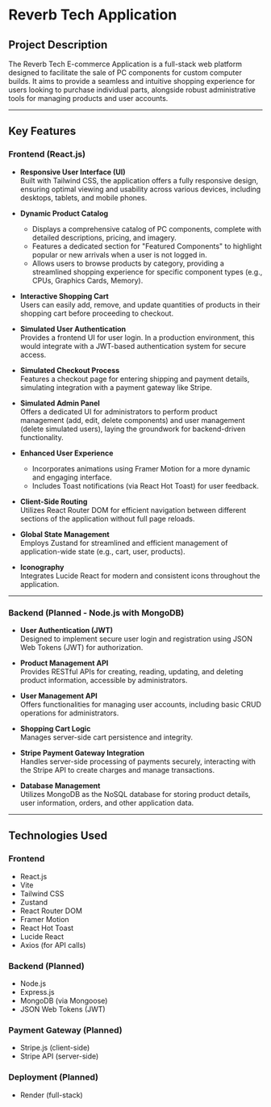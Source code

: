 # Reverb Tech Application

## Project Description
The Reverb Tech E-commerce Application is a full-stack web platform designed to facilitate the sale of PC components for custom computer builds. It aims to provide a seamless and intuitive shopping experience for users looking to purchase individual parts, alongside robust administrative tools for managing products and user accounts.

---

## Key Features

### **Frontend (React.js)**

- **Responsive User Interface (UI)**  
  Built with Tailwind CSS, the application offers a fully responsive design, ensuring optimal viewing and usability across various devices, including desktops, tablets, and mobile phones.

- **Dynamic Product Catalog**  
  - Displays a comprehensive catalog of PC components, complete with detailed descriptions, pricing, and imagery.  
  - Features a dedicated section for "Featured Components" to highlight popular or new arrivals when a user is not logged in.  
  - Allows users to browse products by category, providing a streamlined shopping experience for specific component types (e.g., CPUs, Graphics Cards, Memory).

- **Interactive Shopping Cart**  
  Users can easily add, remove, and update quantities of products in their shopping cart before proceeding to checkout.

- **Simulated User Authentication**  
  Provides a frontend UI for user login. In a production environment, this would integrate with a JWT-based authentication system for secure access.

- **Simulated Checkout Process**  
  Features a checkout page for entering shipping and payment details, simulating integration with a payment gateway like Stripe.

- **Simulated Admin Panel**  
  Offers a dedicated UI for administrators to perform product management (add, edit, delete components) and user management (delete simulated users), laying the groundwork for backend-driven functionality.

- **Enhanced User Experience**  
  - Incorporates animations using Framer Motion for a more dynamic and engaging interface.  
  - Includes Toast notifications (via React Hot Toast) for user feedback.

- **Client-Side Routing**  
  Utilizes React Router DOM for efficient navigation between different sections of the application without full page reloads.

- **Global State Management**  
  Employs Zustand for streamlined and efficient management of application-wide state (e.g., cart, user, products).

- **Iconography**  
  Integrates Lucide React for modern and consistent icons throughout the application.

---

### **Backend (Planned - Node.js with MongoDB)**

- **User Authentication (JWT)**  
  Designed to implement secure user login and registration using JSON Web Tokens (JWT) for authorization.

- **Product Management API**  
  Provides RESTful APIs for creating, reading, updating, and deleting product information, accessible by administrators.

- **User Management API**  
  Offers functionalities for managing user accounts, including basic CRUD operations for administrators.

- **Shopping Cart Logic**  
  Manages server-side cart persistence and integrity.

- **Stripe Payment Gateway Integration**  
  Handles server-side processing of payments securely, interacting with the Stripe API to create charges and manage transactions.

- **Database Management**  
  Utilizes MongoDB as the NoSQL database for storing product details, user information, orders, and other application data.

---

## Technologies Used

### **Frontend**
- React.js
- Vite
- Tailwind CSS
- Zustand
- React Router DOM
- Framer Motion
- React Hot Toast
- Lucide React
- Axios (for API calls)

### **Backend (Planned)**
- Node.js
- Express.js
- MongoDB (via Mongoose)
- JSON Web Tokens (JWT)

### **Payment Gateway (Planned)**
- Stripe.js (client-side)
- Stripe API (server-side)

### **Deployment (Planned)**
- Render (full-stack)
